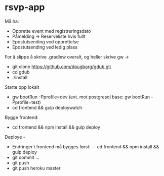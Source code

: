 rsvp-app
==================

Må ha:

- Opprette event med registreringsdato
- Påmelding -> Reserveliste hvis fullt
- Epostutsending ved opprettelse
- Epostutsending ved ledig plass

For å slippe å skrive .gradlew overalt, og heller skrive gw ->
- git clone https://github.com/dougborg/gdub.git
- cd gdub
- ./install


Starte opp lokalt
- gw bootRun -Pprofile=dev
(evt. mot postgresql base: gw bootRun -Pprofile=test) 
- cd frontend && gulp deploywatch


Bygge frontend:
- cd frontend && npm install && gulp deploy



Deploye - 
- Endringer i frontend må bygges først:
  -- cd frontend && npm install && gulp deploy
- git commit ...
- git push
- git push heroku master